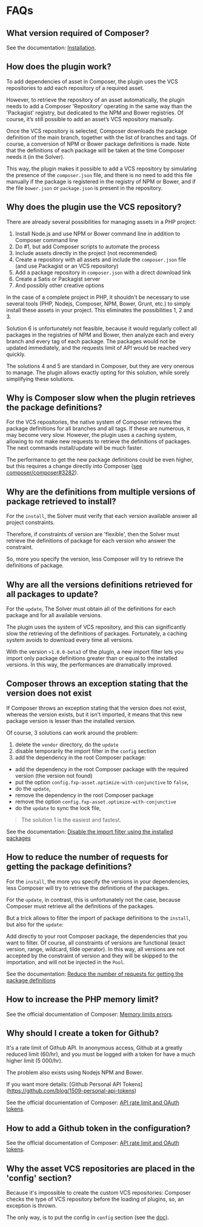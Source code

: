 FAQs
====

What version required of Composer?
----------------------------------

See the documentation: [Installation](index.md#installation).

How does the plugin work?
-------------------------

To add dependencies of asset in Composer, the plugin uses the VCS repositories to add
each repository of a required asset.

However, to retrieve the repository of an asset automatically, the plugin needs to add
a Composer 'Repository' operating in the same way than the 'Packagist' registry, but
dedicated to the NPM and Bower registries. Of course, it’s still possible to
add an asset’s VCS repository manually.

Once the VCS repository is selected, Composer downloads the package definition of the
main branch, together with the list of branches and tags. Of course, a conversion of
NPM or Bower package definitions is made. Note that the definitions of each package will
be taken at the time Composer needs it (in the Solver).

This way, the plugin makes it possible to add a VCS repository by simulating the presence
of the `composer.json` file, and there is no need to add this file manually if the 
package is registered in the registry of NPM or Bower, and if the file `bower.json` or
`package.json` is present in the repository.

Why does the plugin use the VCS repository?
-------------------------------------------

There are already several possibilities for managing assets in a PHP project:

1. Install Node.js and use NPM or Bower command line in addition to Composer command line
2. Do #1, but add Composer scripts to automate the process
3. Include assets directly in the project (not recommended)
4. Create a repository with all assets and include the `composer.json` file (and use
Packagist or an VCS repository)
5. Add a package repository in `composer.json` with a direct download link
6. Create a Satis or Packagist server
7. And possibly other creative options

In the case of a complete project in PHP, it shouldn't be necessary to use several tools
(PHP, Nodejs, Composer, NPM, Bower, Grunt, etc.) to simply install these assets in your
project. This eliminates the possibilities 1, 2 and 3.

Solution 6 is unfortunately not feasible, because it would regularly collect all
packages in the registries of NPM and Bower, then analyze each and every branch and
every tag of each package. The packages would not be updated immediately, and the
requests limit of API would be reached very quickly.

The solutions 4 and 5 are standard in Composer, but they are very onerous to manage. The
plugin allows exactly opting for this solution, while sorely simplifying these solutions.

Why is Composer slow when the plugin retrieves the package definitions?
-----------------------------------------------------------------------

For the VCS repositories, the native system of Composer retrieves the package definitions
for all branches and all tags. If these are numerous, it may become very slow. However,
the plugin uses a caching system, allowing to not make new requests to retrieve the
definitions of packages. The next commands install/update will be much faster.

The performance to get the new package definitions could be even higher, but this requires
a change directly into Composer ([see composer/composer#3282](https://github.com/composer/composer/issues/3282)).

Why are the definitions from multiple versions of package retrieved to install?
-------------------------------------------------------------------------------

For the `install`, the Solver must verify that each version available answer all project
constraints.

Therefore, if constraints of version are 'flexible', then the Solver must retrieve the
definitions of package for each version who answer the constraint.

So, more you specify the version, less Composer will try to retrieve the definitions
of package.

Why are all the versions definitions retrieved for all packages to update?
--------------------------------------------------------------------------

For the `update`, The Solver must obtain all of the definitions for each package and for
all available versions.

The plugin uses the system of VCS repository, and this can significantly slow the
retrieving of the definitions of packages. Fortunately, a caching system avoids to
download every time all versions.

With the version `>1.0.0-beta3` of the plugin, a new import filter lets you import only
package definitions greater than or equal to the installed versions. In this way, the
performances are dramatically improved.

Composer throws an exception stating that the version does not exist
--------------------------------------------------------------------

If Composer throws an exception stating that the version does not exist, whereas the
version exists, but it isn't imported, it means that this new package version is lesser than
the installed version.

Of course, 3 solutions can work around the problem:

1. delete the `vendor` directory, do the `update`
2. disable temporarily the import filter in the `config` section
3. add the dependency in the root Composer package:
  - add the dependency in the root Composer package with the required version (the version not found)
  - put the option `config.fxp-asset.optimize-with-conjunctive` to `false`,
  - do the `update`,
  - remove the dependency in the root Composer package
  - remove the option `config.fxp-asset.optimize-with-conjunctive`
  - do the `update` to sync the lock file,

> The solution 1 is the easiest and fastest.

See the documentation: [Disable the import filter using the installed packages](index.md#disable-the-import-filter-using-the-installed-packages)

How to reduce the number of requests for getting the package definitions?
-------------------------------------------------------------------------

For the `install`, the more you specify the versions in your dependencies, less Composer will
try to retrieve the definitions of the packages.

For the `update`, in contrast, this is unfortunately not the case, because Composer must
retrieve all the definitions of the packages.

But a trick allows to filter the import of package definitions to the `install`, but also
for the `update`:

Add directly to your root Composer package, the dependencies that you want to filter. Of
course, all constraints of versions are functional (exact version, range, wildcard, tilde
operator). In this way, all versions are not accepted by the constraint of version and
they will be skipped to the importation, and will not be injected in the `Pool`.

See the documentation: [Reduce the number of requests for getting the package definitions](index.md#reduce-the-number-of-requests-for-getting-the-package-definitions)

How to increase the PHP memory limit?
-------------------------------------

See the official documentation of Composer: [Memory limits errors](https://getcomposer.org/doc/articles/troubleshooting.md#memory-limit-errors).

Why should I create a token for Github?
---------------------------------------

It's a rate limit of Github API. In anonymous access, Github at a greatly reduced limit
(60/hr), and you must be logged with a token for have a much higher limit (5 000/hr).

The problem also exists using Nodejs NPM and Bower.

If you want more details: [Github Personal API Tokens]
(https://github.com/blog/1509-personal-api-tokens)

See the official documentation of Composer: [API rate limit and OAuth tokens](https://getcomposer.org/doc/articles/troubleshooting.md#api-rate-limit-and-oauth-tokens).

How to add a Github token in the configuration?
-----------------------------------------------

See the official documentation of Composer: [API rate limit and OAuth tokens](https://getcomposer.org/doc/articles/troubleshooting.md#api-rate-limit-and-oauth-tokens).

Why the asset VCS repositories are placed in the 'config' section?
------------------------------------------------------------------

Because it's impossible to create the custom VCS repositories: Composer checks the type
of VCS repository before the loading of plugins, so, an exception is thrown.

The only way, is to put the config in `config` section (see the [doc](https://github.com/fxpio/composer-asset-plugin/blob/master/Resources/doc/schema.md#configfxp-assetrepositories-root-only)).
